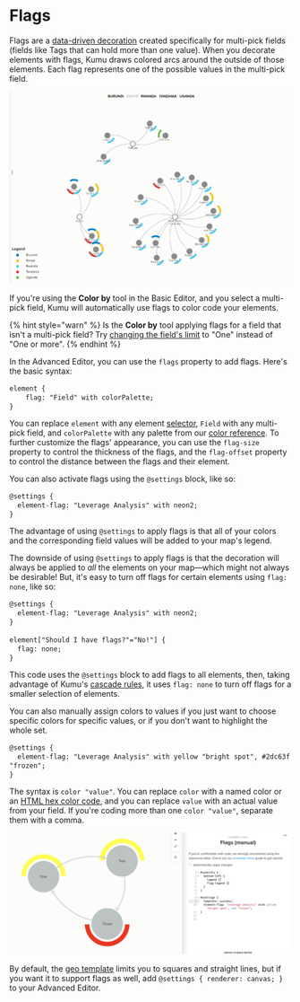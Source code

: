 # Flags

Flags are a [data-driven decoration](/guides/data-driven-decorations.md) created specifically for multi-pick fields (fields like Tags that can hold more than one value). When you decorate elements with flags, Kumu draws colored arcs around the outside of those elements. Each flag represents one of the possible values in the multi-pick field.

![Flags example](/images/flags-with-filter.png)

If you're using the **Color by** tool in the Basic Editor, and you select a multi-pick field, Kumu will automatically use flags to color code your elements.

{% hint style="warn" %}
Is the <b>Color by</b> tool applying flags for a field that isn't a multi-pick field? Try <a class="alert-link" href="/guides/fields.md#customize-a-field">changing the field's limit</a> to "One" instead of "One or more".
{% endhint %}

In the Advanced Editor, you can use the `flags` property to add flags. Here's the basic syntax:

```
element {
    flag: "Field" with colorPalette;
}
```

You can replace `element` with any element [selector](/guides/selectors.md), `Field` with any multi-pick field, and `colorPalette` with any palette from our [color reference](/guides/color-reference.md). To further customize the flags' appearance, you can use the `flag-size` property to control the thickness of the flags, and the `flag-offset` property to control the distance between the flags and their element.

You can also activate flags using the `@settings` block, like so:

```
@settings {
  element-flag: "Leverage Analysis" with neon2;
}
```

The advantage of using `@settings` to apply flags is that all of your colors and the corresponding field values will be added to your map's legend.

The downside of using `@settings` to apply flags is that the decoration will always be applied to *all* the elements on your map—which might not always be desirable! But, it's easy to turn off flags for certain elements using `flag: none`, like so:

```
@settings {
  element-flag: "Leverage Analysis" with neon2;
}

element["Should I have flags?"="No!"] {
  flag: none;
}
```

This code uses the `@settings` block to add flags to all elements, then, taking advantage of Kumu's [cascade rules](#cascading-decorations), it uses `flag: none` to turn off flags for a smaller selection of elements.

You can also manually assign colors to values if you just want to choose specific colors for specific values, or if you don't want to highlight the whole set.

```
@settings {
  element-flag: "Leverage Analysis" with yellow "bright spot", #2dc63f "frozen";
}
```

The syntax is `color "value"`. You can replace `color` with a named color or an [HTML hex color code](https://www.w3schools.com/colors/colors_hexadecimal.asp), and you can replace `value` with an actual value from your field. If you're coding more than one `color "value"`, separate them with a comma.

<img src="../images/flags-manual.png" alt="flag decorations">

<div class="alert alert-warning">
  <p>
    By default, the <a href="/guides/templates/geo.md" class="alert-link">geo template</a> limits you to squares and straight lines, but if you want it to support flags as well, add <code>@settings { renderer: canvas; }</code> to your Advanced Editor.
  </p>
</div>


